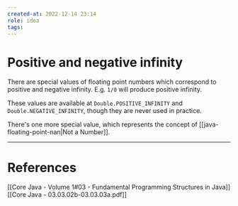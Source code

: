 ```yaml
---
created-at: 2022-12-14 23:14
role: idea
tags: 
---
```


# Positive and negative infinity
There are special values of floating point numbers which correspond to positive and negative infinity. E.g. `1/0` will produce positive infinity.

These values are available at `Double.POSITIVE_INFINITY` and `Double.NEGATIVE_INFINITY`, though they are never used in practice.

There's one more special value, which represents the concept of [[java-floating-point-nan|Not a Number]].

---
# References

[[Core Java - Volume 1#03 - Fundamental Programming Structures in Java]]
[[Core Java - 03.03.02b-03.03.03a.pdf]]